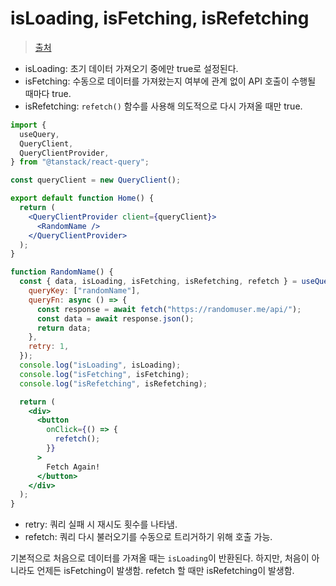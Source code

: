 # isLoading, isFetching, isRefetching

> [출처](https://medium.com/@kurucaner/isloading-vs-isfetching-1617133c0e3c)

- isLoading: 초기 데이터 가져오기 중에만 true로 설정된다.
- isFetching: 수동으로 데이터를 가져왔는지 여부에 관계 없이 API 호출이 수행될 때마다 true.
- isRefetching: `refetch()` 함수를 사용해 의도적으로 다시 가져올 때만 true.

```jsx
import {
  useQuery,
  QueryClient,
  QueryClientProvider,
} from "@tanstack/react-query";

const queryClient = new QueryClient();

export default function Home() {
  return (
    <QueryClientProvider client={queryClient}>
      <RandomName />
    </QueryClientProvider>
  );
}

function RandomName() {
  const { data, isLoading, isFetching, isRefetching, refetch } = useQuery({
    queryKey: ["randomName"],
    queryFn: async () => {
      const response = await fetch("https://randomuser.me/api/");
      const data = await response.json();
      return data;
    },
    retry: 1,
  });
  console.log("isLoading", isLoading);
  console.log("isFetching", isFetching);
  console.log("isRefetching", isRefetching);

  return (
    <div>
      <button
        onClick={() => {
          refetch();
        }}
      >
        Fetch Again!
      </button>
    </div>
  );
}
```

- retry: 쿼리 실패 시 재시도 횟수를 나타냄.
- refetch: 쿼리 다시 불러오기를 수동으로 트리거하기 위해 호출 가능.

기본적으로 처음으로 데이터를 가져올 때는 `isLoading`이 반환된다. 하지만, 처음이 아니라도 언제든 isFetching이 발생함. refetch 할 때만 isRefetching이 발생함.
